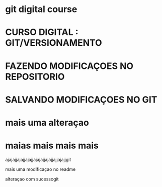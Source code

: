 # git digital course
 
# CURSO DIGITAL : GIT/VERSIONAMENTO

# FAZENDO MODIFICAÇOES NO REPOSITORIO

# SALVANDO MODIFICAÇOES NO GIT

# mais uma alteraçao

# maias mais mais mais

ajajajjajajjajajjajajajjajajjajjajajjgit 

mais uma modificaçao no readme

alteraçao com sucessogit 